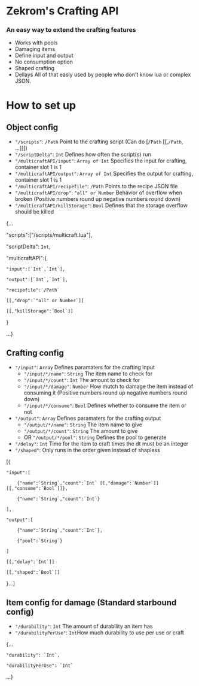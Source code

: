 # Zekrom's Crafting API
### An easy way to extend the crafting features
* Works with pools
* Damaging items
* Define input and output
* No consumption option
* Shaped crafting
* Dellays
All of that easly used by people who don't know lua or complex JSON.

# How to set up
## Object config
* `"/scripts"`: `/Path` Point to the crafting script (Can do [`/Path` [[,`/Path`, ...]]])
* `"/scriptDelta"`: `Int` Defines how often the script(s) run
* `"/multicraftAPI/input"`: `Array of Int` Specifies the input for crafting, container slot 1 is 1
* `"/multicraftAPI/output"`: `Array of Int` Specifies the output for crafting, container slot 1 is 1
* `"/multicraftAPI/recipefile"`: `/Path` Points to the recipe JSON file
* `"/multicraftAPI/drop"`: `"all" or Number` Behavior of overflow when broken (Positive numbers round up negative numbers round down)
* `"/multicraftAPI/killStorage"`: `Bool` Defines that the storage overflow should be killed

{...

"scripts":["/scripts/multicraft.lua"],

"scriptDelta": `Int`,

"multicraftAPI":{

	"input":[`Int`,`Int`],

	"output":[`Int`,`Int`],

	"recipefile":`/Path`

	[[,"drop":`"all" or Number`]]

	[[,"killStorage":`Bool`]]

}

...}


## Crafting config
* `"/input"`: `Array` Defines paramaters for the crafting input
	* `"/input/*/name"`: `String` The item name to check for
	* `"/input/*/count"`: `Int` The amount to check for
	* `"/input/*/damage"`: `Number` How mutch to damage the item instead of consuming it (Positive numbers round up negative numbers round down)
	* `"/input/*/consume"`: `Bool` Defines whether to consume the item or not
* `"/output"`:  `Array` Defines paramaters for the crafting output
	* `"/output/*/name"`: `String` The item name to give
	* `"/output/*/count"`: `String` The amount to give
	* OR `"/output/*/pool"`: `String` Defines the pool to generate
* `"/delay"`: `Int` Time for the item to craft times the dt must be an integer
* `"/shaped"`: Only runs in the order given instead of shapless

[{

	"input":[

		{"name":`String`,"count":`Int` [[,"damage":`Number`]] [[,"consume":`Bool`]]},

		{"name":`String`,"count":`Int`}

	],

	"output":[

		{"name":`String`,"count":`Int`},

		{"pool":`String`}

	]

	[[,"delay":`Int`]]

	[[,"shaped":`Bool`]]

}...]

## Item config for damage (Standard starbound config)

* `"/durability"`: `Int` The amount of durability an item has
* `"/durabilityPerUse"`: `Int`How much durability to use per use or craft

{...

	"durability": `Int`,

	"durabilityPerUse": `Int`

...}